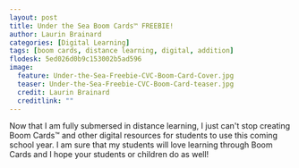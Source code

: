 ```yaml
---
layout: post
title: Under the Sea Boom Cards™ FREEBIE!
author: Laurin Brainard
categories: [Digital Learning]
tags: [boom cards, distance learning, digital, addition]
flodesk: 5ed026d0b9c153002b5ad596
image:
  feature: Under-the-Sea-Freebie-CVC-Boom-Card-Cover.jpg
  teaser: Under-the-Sea-Freebie-CVC-Boom-Card-teaser.jpg
  credit: Laurin Brainard
  creditlink: ""
---
```

Now that I am fully submersed in distance learning, I just can't stop creating Boom Cards™ and other digital resources for students to use this coming school year. I am sure that my students will love learning through Boom Cards and I hope your students or children do as well!